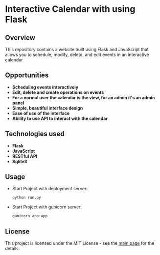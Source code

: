 # Interactive Calendar with using Flask

## Overview

This repository contains a website built using Flask and JavaScript that allows you to schedule, modify, delete, and edit events in an interactive calendar

## Opportunities
- **Scheduling events interactively**
- **Edit, delete and create operations on events**
- **For a normal user the calendar is the view, for an admin it's an admin panel**
- **Simple, beautiful interface design**
- **Ease of use of the interface**
- **Ability to use API to interact with the calendar**

## Technologies used
- **Flask**
- **JavaScript**
- **RESTful API**
- **Sqlite3**

## Usage
- Start Project with deployment server:

   ```bash
   python run.py
- Start Project with gunicorn server:

   ```bash
   gunicorn app:app

## License
This project is licensed under the MIT License - see the [main page](https://mit-license.org/) for the details.
  
